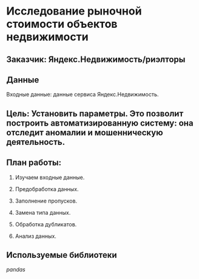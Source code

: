 # Исследование рыночной стоимости объектов недвижимости


## Заказчик: Яндекс.Недвижимость/риэлторы

## Данные

Входные данные: данные сервиса Яндекс.Недвижимость.

## Цель: Установить параметры. Это позволит построить автоматизированную систему: она отследит аномалии и мошенническую деятельность. 

## План работы: 

1. Изучаем входные данные.

2. Предобработка данных.
    
3. Заполнение пропусков.

4. Замена типа данных.

5. Обработка дубликатов.

6. Анализ данных.

## Используемые библиотеки
*pandas*
